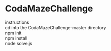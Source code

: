 # CodaMazeChallenge
instructions <br>
cd into the CodaMazeChallenge-master directory <br>
npm init <br>
npm install <br>
node solve.js <br>
